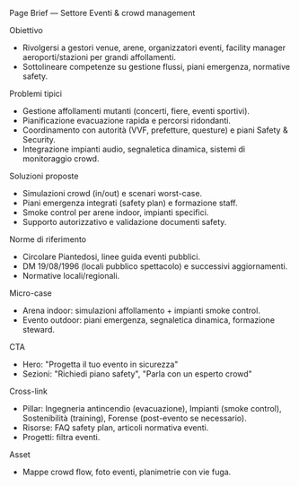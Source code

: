 Page Brief — Settore Eventi & crowd management

Obiettivo
- Rivolgersi a gestori venue, arene, organizzatori eventi, facility manager aeroporti/stazioni per grandi affollamenti.
- Sottolineare competenze su gestione flussi, piani emergenza, normative safety.

Problemi tipici
- Gestione affollamenti mutanti (concerti, fiere, eventi sportivi).
- Pianificazione evacuazione rapida e percorsi ridondanti.
- Coordinamento con autorità (VVF, prefetture, questure) e piani Safety & Security.
- Integrazione impianti audio, segnaletica dinamica, sistemi di monitoraggio crowd.

Soluzioni proposte
- Simulazioni crowd (in/out) e scenari worst-case.
- Piani emergenza integrati (safety plan) e formazione staff.
- Smoke control per arene indoor, impianti specifici.
- Supporto autorizzativo e validazione documenti safety.

Norme di riferimento
- Circolare Piantedosi, linee guida eventi pubblici.
- DM 19/08/1996 (locali pubblico spettacolo) e successivi aggiornamenti.
- Normative locali/regionali.

Micro-case
- Arena indoor: simulazioni affollamento + impianti smoke control.
- Evento outdoor: piani emergenza, segnaletica dinamica, formazione steward.

CTA
- Hero: "Progetta il tuo evento in sicurezza"
- Sezioni: "Richiedi piano safety", "Parla con un esperto crowd"

Cross-link
- Pillar: Ingegneria antincendio (evacuazione), Impianti (smoke control), Sostenibilità (training), Forense (post-evento se necessario).
- Risorse: FAQ safety plan, articoli normativa eventi.
- Progetti: filtra eventi.

Asset
- Mappe crowd flow, foto eventi, planimetrie con vie fuga.


